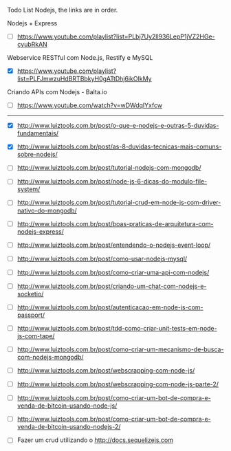 Todo List Nodejs, the links are in order.

Nodejs + Express
- [ ] https://www.youtube.com/playlist?list=PLbj7Uy2ll936LepP1jVZ2HGe-cyubRkAN

Webservice RESTful com Node.js, Restify e MySQL

- [x] https://www.youtube.com/playlist?list=PLFJmwzuHdBRTBbkyH0gATtDhj6ikOIkMy

Criando APIs com Nodejs - Balta.io
- [ ] https://www.youtube.com/watch?v=wDWdqlYxfcw

---

- [x] http://www.luiztools.com.br/post/o-que-e-nodejs-e-outras-5-duvidas-fundamentais/

- [x] http://www.luiztools.com.br/post/as-8-duvidas-tecnicas-mais-comuns-sobre-nodejs/

- [ ] http://www.luiztools.com.br/post/tutorial-nodejs-com-mongodb/

- [ ] http://www.luiztools.com.br/post/node-js-6-dicas-do-modulo-file-system/

- [ ] http://www.luiztools.com.br/post/tutorial-crud-em-node-js-com-driver-nativo-do-mongodb/

- [ ] http://www.luiztools.com.br/post/boas-praticas-de-arquitetura-com-nodejs-express/

- [ ] http://www.luiztools.com.br/post/entendendo-o-nodejs-event-loop/

- [ ] http://www.luiztools.com.br/post/como-usar-nodejs-mysql/

- [ ] http://www.luiztools.com.br/post/como-criar-uma-api-com-nodejs/

- [ ] http://www.luiztools.com.br/post/criando-um-chat-com-nodejs-e-socketio/

- [ ] http://www.luiztools.com.br/post/autenticacao-em-node-js-com-passport/

- [ ] http://www.luiztools.com.br/post/tdd-como-criar-unit-tests-em-node-js-com-tape/

- [ ] http://www.luiztools.com.br/post/como-criar-um-mecanismo-de-busca-com-nodejs-mongodb/

- [ ] http://www.luiztools.com.br/post/webscrapping-com-node-js/

- [ ] http://www.luiztools.com.br/post/webscrapping-com-node-js-parte-2/

- [ ] http://www.luiztools.com.br/post/como-criar-um-bot-de-compra-e-venda-de-bitcoin-usando-node-js/

- [ ] http://www.luiztools.com.br/post/como-criar-um-bot-de-compra-e-venda-de-bitcoin-usando-nodejs-2/

- [ ] Fazer um crud utilizando o http://docs.sequelizejs.com
